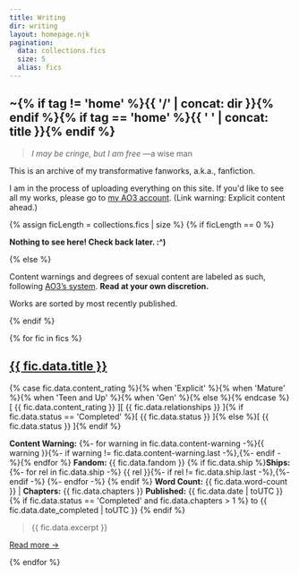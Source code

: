 ```yaml
---
title: Writing
dir: writing
layout: homepage.njk
pagination:
  data: collections.fics
  size: 5
  alias: fics
---
```


<section class="content">

# ~{% if tag != 'home' %}{{ '/' | concat: dir }}{% endif %}{% if tag == 'home' %}{{ ' ' | concat: title }}{% endif %}

> _I may be cringe, but I am free_ —a wise man

This is an archive of my transformative fanworks, a.k.a., fanfiction.

I am in the process of uploading everything on this site. If you'd like to see all my works, please go to [my AO3 account](https://archiveofourown.org/users/symmetra/works). (Link warning: Explicit content ahead.)

{% assign ficLength = collections.fics | size %}
{% if ficLength == 0 %}

**Nothing to see here! Check back later. :^)**

{% else %}

Content warnings and degrees of sexual content are labeled as such, following [AO3’s system](https://archiveofourown.org/help/symbols-key.html). **Read at your own discretion.**

Works are sorted by most recently published.

{% endif %}

</section>

{% for fic in fics %}

<section class="content">
<div class="fic">
<h2>
<a href="{{ fic.page.url }}" class="post">{{ fic.data.title }}</a></h2>
{% case fic.data.content_rating %}{% when 'Explicit' %}<span class="stat explicit">{% when 'Mature' %}<span class="stat explicit">{% when 'Teen and Up' %}<span class="stat teen">{% when 'Gen' %}<span class="stat teen">{% else %}<span class="stat">{% endcase %}[ {{ fic.data.content_rating }} ]</span><span class="stat ship">[ {{ fic.data.relationships }} ]</span>{% if fic.data.status == 'Completed' %}<span class="stat completed">[ {{ fic.data.status }} ]</span>{% else %}<span class="stat wip">[ {{ fic.data.status }} ]</span>{% endif %}

**Content Warning:**
{%- for warning in fic.data.content-warning -%}<span>{{ warning }}{%- if warning != fic.data.content-warning.last -%},{%- endif -%}</span>{% endfor %}
**Fandom:** {{ fic.data.fandom }}
{% if fic.data.ship %}**Ships:**
{%- for rel in fic.data.ship -%}
<span>{{ rel }}{%- if rel != fic.data.ship.last -%},{%- endif -%}</span>
{%- endfor -%}
{% endif %}
**Word Count:** {{ fic.data.word-count }} | **Chapters:** {{ fic.data.chapters }}
**Published:** {{ fic.data.date | toUTC }}{% if fic.data.status == 'Completed' and fic.data.chapters > 1  %} to {{ fic.data.date_completed | toUTC }} {% endif %}

> {{ fic.data.excerpt }}

<a href="{{ fic.url }}">Read more →</a>

</div>
</section>
{% endfor %}
<p></p>
